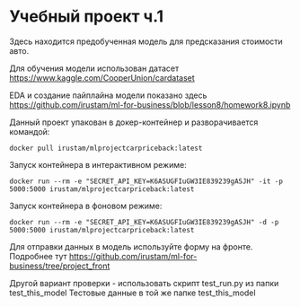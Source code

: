 # Учебный проект ч.1

Здесь находится предобученная модель для предсказания стоимости авто.

Для обучения модели использован датасет https://www.kaggle.com/CooperUnion/cardataset

EDA и создание пайплайна модели показано здесь https://github.com/irustam/ml-for-business/blob/lesson8/homework8.ipynb

Данный проект упакован в докер-контейнер и разворачивается командой:
``` 
docker pull irustam/mlprojectcarpriceback:latest
```

Запуск контейнера в интерактивном режиме:
``` 
docker run --rm -e "SECRET_API_KEY=K6ASUGFIuGW3IE839239gASJH" -it -p 5000:5000 irustam/mlprojectcarpriceback:latest
```
Запуск контейнера в фоновом режиме:
``` 
docker run --rm -e "SECRET_API_KEY=K6ASUGFIuGW3IE839239gASJH" -d -p 5000:5000 irustam/mlprojectcarpriceback:latest
```
Для отправки данных в модель используйте форму на фронте. Подробнее тут https://github.com/irustam/ml-for-business/tree/project_front

Другой вариант проверки - использовать скрипт test_run.py из папки test_this_model
Тестовые данные в той же папке test_this_model
